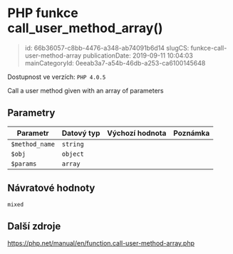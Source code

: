 PHP funkce call_user_method_array()
================================

> id: 66b36057-c8bb-4476-a348-ab74091b6d14
> slugCS: funkce-call-user-method-array
> publicationDate: 2019-09-11 10:04:03
> mainCategoryId: 0eeab3a7-a54b-46db-a253-ca6100145648

Dostupnost ve verzích: `PHP 4.0.5`

Call a user method given with an array of parameters


Parametry
--------------

| Parametr | Datový typ | Výchozí hodnota | Poznámka |
|-----|-----|-----|-----|
| `$method_name` | `string` |  |  |
| `$obj` | `object` |  |  |
| `$params` | `array` |  |  |


Návratové hodnoty
----------------

`mixed`



Další zdroje
------------

https://php.net/manual/en/function.call-user-method-array.php
